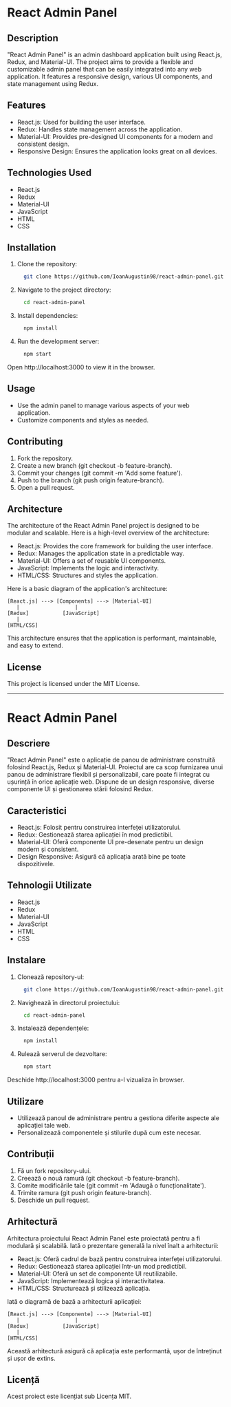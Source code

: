 # React Admin Panel

## Description
"React Admin Panel" is an admin dashboard application built using React.js, Redux, and Material-UI. The project aims to provide a flexible and customizable admin panel that can be easily integrated into any web application. It features a responsive design, various UI components, and state management using Redux.

## Features
- React.js: Used for building the user interface.
- Redux: Handles state management across the application.
- Material-UI: Provides pre-designed UI components for a modern and consistent design.
- Responsive Design: Ensures the application looks great on all devices.

## Technologies Used
- React.js
- Redux
- Material-UI
- JavaScript
- HTML
- CSS

## Installation
1. Clone the repository:
   ```bash
     git clone https://github.com/IoanAugustin98/react-admin-panel.git
   ```
3. Navigate to the project directory:
   ```bash
     cd react-admin-panel
   ```
5. Install dependencies:
   ```bash
     npm install
   ```
7. Run the development server:
   ```bash
     npm start
   ```
Open http://localhost:3000 to view it in the browser.

## Usage
- Use the admin panel to manage various aspects of your web application.
- Customize components and styles as needed.

## Contributing
1. Fork the repository.
2. Create a new branch (git checkout -b feature-branch).
3. Commit your changes (git commit -m 'Add some feature').
4. Push to the branch (git push origin feature-branch).
5. Open a pull request.

## Architecture

The architecture of the React Admin Panel project is designed to be modular and scalable. Here is a high-level overview of the architecture:

- React.js: Provides the core framework for building the user interface.
- Redux: Manages the application state in a predictable way.
- Material-UI: Offers a set of reusable UI components.
- JavaScript: Implements the logic and interactivity.
- HTML/CSS: Structures and styles the application.

Here is a basic diagram of the application's architecture:
```
[React.js] ---> [Components] ---> [Material-UI]
   |                  |
[Redux]           [JavaScript]
   |
[HTML/CSS]
```
This architecture ensures that the application is performant, maintainable, and easy to extend.

## License
This project is licensed under the MIT License.

---

# React Admin Panel

## Descriere
"React Admin Panel" este o aplicație de panou de administrare construită folosind React.js, Redux și Material-UI. Proiectul are ca scop furnizarea unui panou de administrare flexibil și personalizabil, care poate fi integrat cu ușurință în orice aplicație web. Dispune de un design responsive, diverse componente UI și gestionarea stării folosind Redux.

## Caracteristici
- React.js: Folosit pentru construirea interfeței utilizatorului.
- Redux: Gestionează starea aplicației în mod predictibil.
- Material-UI: Oferă componente UI pre-desenate pentru un design modern și consistent.
- Design Responsive: Asigură că aplicația arată bine pe toate dispozitivele.

## Tehnologii Utilizate
- React.js
- Redux
- Material-UI
- JavaScript
- HTML
- CSS

## Instalare
1. Clonează repository-ul:
   ```bash
     git clone https://github.com/IoanAugustin98/react-admin-panel.git
   ```
3. Navighează în directorul proiectului:
   ```bash
     cd react-admin-panel
   ```
5. Instalează dependențele:
   ```bash
     npm install
   ```
7. Rulează serverul de dezvoltare:
   ```bash
     npm start
   ```
Deschide http://localhost:3000 pentru a-l vizualiza în browser.

## Utilizare
- Utilizează panoul de administrare pentru a gestiona diferite aspecte ale aplicației tale web.
- Personalizează componentele și stilurile după cum este necesar.

## Contribuții
1. Fă un fork repository-ului.
2. Creează o nouă ramură (git checkout -b feature-branch).
3. Comite modificările tale (git commit -m 'Adaugă o funcționalitate').
4. Trimite ramura (git push origin feature-branch).
5. Deschide un pull request.

## Arhitectură

Arhitectura proiectului React Admin Panel este proiectată pentru a fi modulară și scalabilă. Iată o prezentare generală la nivel înalt a arhitecturii:

- React.js: Oferă cadrul de bază pentru construirea interfeței utilizatorului.
- Redux: Gestionează starea aplicației într-un mod predictibil.
- Material-UI: Oferă un set de componente UI reutilizabile.
- JavaScript: Implementează logica și interactivitatea.
- HTML/CSS: Structurează și stilizează aplicația.

Iată o diagramă de bază a arhitecturii aplicației:
```
[React.js] ---> [Componente] ---> [Material-UI]
   |                  |
[Redux]           [JavaScript]
   |
[HTML/CSS]
```
Această arhitectură asigură că aplicația este performantă, ușor de întreținut și ușor de extins.

## Licență
Acest proiect este licențiat sub Licența MIT.
